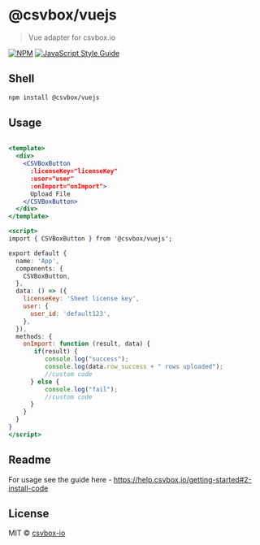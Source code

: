 # @csvbox/vuejs

> Vue adapter for csvbox.io

[![NPM](https://img.shields.io/npm/v/@csvbox/vuejs.svg)](https://www.npmjs.com/package/@csvbox/vuejs) [![JavaScript Style Guide](https://img.shields.io/badge/code_style-standard-brightgreen.svg)](https://standardjs.com)

## Shell

```bash
npm install @csvbox/vuejs
```

## Usage

```jsx

<template>
  <div>
    <CSVBoxButton
      :licenseKey="licenseKey"
      :user="user"      
      :onImport="onImport">
      Upload File
    </CSVBoxButton>
  </div>
</template>

<script>
import { CSVBoxButton } from '@csvbox/vuejs';

export default {
  name: 'App',
  components: {
    CSVBoxButton,
  },
  data: () => ({
    licenseKey: 'Sheet license key',
    user: {
      user_id: 'default123',
    },
  }),
  methods: {    
    onImport: function (result, data) {    
       if(result) {
          console.log("success");
          console.log(data.row_success + " rows uploaded");
          //custom code
      } else {
          console.log("fail");
          //custom code
      }
    }
  }
}
</script>

```

## Readme

For usage see the guide here - https://help.csvbox.io/getting-started#2-install-code


## License

MIT © [csvbox-io](https://github.com/csvbox-io)

